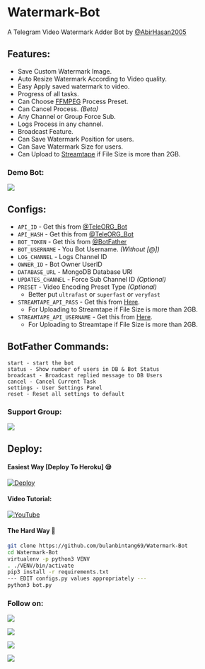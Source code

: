 # Watermark-Bot
A Telegram Video Watermark Adder Bot by [@AbirHasan2005](https://github.com/AbirHasan2005)

## Features:
- Save Custom Watermark Image.
- Auto Resize Watermark According to Video quality.
- Easy Apply saved watermark to video.
- Progress of all tasks.
- Can Choose [FFMPEG](https://www.ffmpeg.org/) Process Preset.
- Can Cancel Process. *(Beta)*
- Any Channel or Group Force Sub.
- Logs Process in any channel.
- Broadcast Feature.
- Can Save Watermark Position for users.
- Can Save Watermark Size for users.
- Can Upload to [Streamtape](https://streamtape.com/) if File Size is more than 2GB.

### Demo Bot:
<a href="https://t.me/VideoWatermark_Bot"><img src="https://img.shields.io/badge/Demo-Telegram%20Bot-blue.svg?logo=telegram"></a>

## Configs:
- `API_ID` - Get this from [@TeleORG_Bot](https://t.me/TeleORG_Bot)
- `API_HASH` - Get this from [@TeleORG_Bot](https://t.me/TeleORG_Bot)
- `BOT_TOKEN` - Get this from [@BotFather](https://t.me/BotFather)
- `BOT_USERNAME` - You Bot Username. *(Without [@])*
- `LOG_CHANNEL` - Logs Channel ID
- `OWNER_ID` - Bot Owner UserID
- `DATABASE_URL` - MongoDB Database URI
- `UPDATES_CHANNEL` - Force Sub Channel ID *(Optional)*
- `PRESET` - Video Encoding Preset Type *(Optional)*
	- Better put `ultrafast` or `superfast` or `veryfast`
- `STREAMTAPE_API_PASS` - Get this from [Here](https://streamtape.com/accpanel#collapseThree).
	- For Uploading to Streamtape if File Size is more than 2GB.
- `STREAMTAPE_API_USERNAME` - Get this from [Here](https://streamtape.com/accpanel#collapseThree).
	- For Uploading to Streamtape if File Size is more than 2GB.

## BotFather Commands:
```
start - start the bot
status - Show number of users in DB & Bot Status
broadcast - Broadcast replied message to DB Users
cancel - Cancel Current Task
settings - User Settings Panel
reset - Reset all settings to default
```

### Support Group:
<a href="https://t.me/DevsZone"><img src="https://img.shields.io/badge/Telegram-Join%20Telegram%20Group-blue.svg?logo=telegram"></a>

## Deploy:

#### Easiest Way [Deploy To Heroku] 😪

[![Deploy](https://www.herokucdn.com/deploy/button.svg)](https://heroku.com/deploy?template=https://github.com/bulanbintang69/Watermark-Bot-1)

#### Video Tutorial:
[![YouTube](https://img.shields.io/badge/YouTube-Video%20Tutorial-red?logo=youtube)](https://www.youtube.com/watch?v=A7wnaKMHpvU&t)

#### The Hard Way 🤕
```sh
git clone https://github.com/bulanbintang69/Watermark-Bot
cd Watermark-Bot
virtualenv -p python3 VENV
. ./VENV/bin/activate
pip3 install -r requirements.txt
--- EDIT configs.py values appropriately ---
python3 bot.py
```

### Follow on:
<p align="left">
<a href="https://github.com/AbirHasan2005"><img src="https://img.shields.io/badge/GitHub-Follow%20on%20GitHub-inactive.svg?logo=github"></a>
</p>
<p align="left">
<a href="https://twitter.com/AbirHasan2005"><img src="https://img.shields.io/badge/Twitter-Follow%20on%20Twitter-informational.svg?logo=twitter"></a>
</p>
<p align="left">
<a href="https://facebook.com/AbirHasan2005"><img src="https://img.shields.io/badge/Facebook-Follow%20on%20Facebook-blue.svg?logo=facebook"></a>
</p>
<p align="left">
<a href="https://instagram.com/AbirHasan2005"><img src="https://img.shields.io/badge/Instagram-Follow%20on%20Instagram-important.svg?logo=instagram"></a>
</p>
